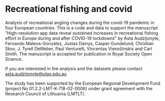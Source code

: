 # **Recreational fishing and covid**

Analysis of recreational angling changes during the covid-19 pandemic in four European countries. This is a code and data to support the manuscript "High-resolution app data reveal sustained increases in recreational fishing effort in Europe during and after COVID-19 lockdowns" by Asta Audzijonyte, Fernando Mateos-González, Justas Dainys, Casper Gundelund, Christian Skov, J. Tyrell DeWeber, Paul Venturelli, Vincentas Vienožinskis and Carl Smith. The manuscript is accepted for publication in Royal Society Open Science. 

If you are interested in the analysis and the datasets please contact asta.audzijonyte@utas.edu.au 

The study has been supported by the European Regional Development Fund (project No 01.2.2-LMT-K-718-02-0006) under grant agreement with the Research Council of Lithuania (LMTLT).
